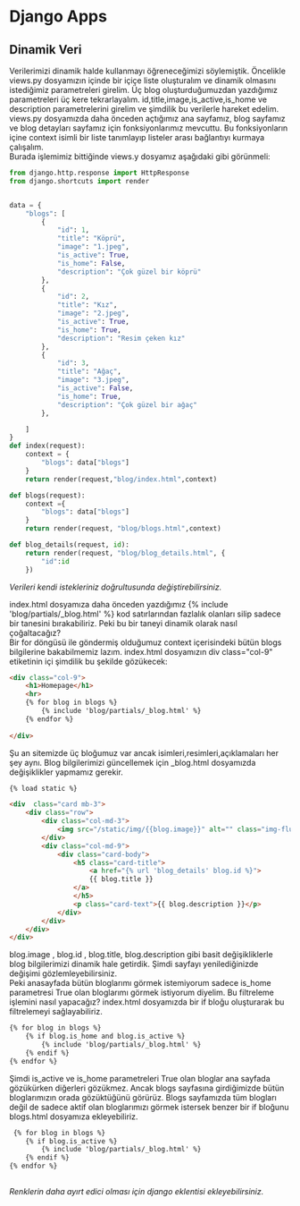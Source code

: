 # Django Apps

## Dinamik Veri
Verilerimizi dinamik halde kullanmayı öğreneceğimizi söylemiştik. Öncelikle views.py dosyamızın içinde bir içiçe liste oluşturalım ve dinamik olmasını istediğimiz parametreleri girelim. Üç blog oluşturduğumuzdan yazdığımız parametreleri üç kere tekrarlayalım. id,title,image,is_active,is_home ve description parametrelerini girelim ve şimdilik bu verilerle hareket edelim. views.py dosyamızda daha önceden açtığımız ana sayfamız, blog sayfamız ve blog detayları sayfamız için fonksiyonlarımız mevcuttu. Bu fonksiyonların içine context isimli bir liste tanımlayıp listeler arası bağlantıyı kurmaya çalışalım.  
Burada işlemimiz bittiğinde views.y dosyamız aşağıdaki gibi görünmeli:
```python
from django.http.response import HttpResponse
from django.shortcuts import render


data = {
    "blogs": [
        {
            "id": 1,
            "title": "Köprü",
            "image": "1.jpeg",
            "is_active": True,
            "is_home": False,
            "description": "Çok güzel bir köprü"
        },
        {
            "id": 2,
            "title": "Kız",
            "image": "2.jpeg",
            "is_active": True,
            "is_home": True,
            "description": "Resim çeken kız"
        },
        {
            "id": 3,
            "title": "Ağaç",
            "image": "3.jpeg",
            "is_active": False,
            "is_home": True,
            "description": "Çok güzel bir ağaç"
        },

    ]
}
def index(request):
    context = {
        "blogs": data["blogs"]
    }
    return render(request,"blog/index.html",context)

def blogs(request):
    context ={
        "blogs": data["blogs"]
    }
    return render(request, "blog/blogs.html",context)

def blog_details(request, id):
    return render(request, "blog/blog_details.html", {
        "id":id
    })
```
*Verileri kendi istekleriniz doğrultusunda değiştirebilirsiniz.*

index.html dosyamıza daha önceden yazdığımız {% include 'blog/partials/_blog.html' %} kod satırlarından fazlalık olanları silip sadece bir tanesini bırakabiliriz. Peki bu bir taneyi dinamik olarak nasıl çoğaltacağız?    
Bir for döngüsü ile göndermiş olduğumuz context içerisindeki bütün blogs bilgilerine bakabilmemiz lazım. 
index.html dosyamızın div class="col-9" etiketinin içi şimdilik bu şekilde gözükecek:
```html
<div class="col-9">
    <h1>Homepage</h1>
    <hr>
    {% for blog in blogs %}
        {% include 'blog/partials/_blog.html' %}
    {% endfor %}
            
</div>
```
Şu an sitemizde üç bloğumuz var ancak isimleri,resimleri,açıklamaları her şey aynı. Blog bilgilerimizi güncellemek için _blog.html dosyamızda değişiklikler yapmamız gerekir.

```html
{% load static %}

<div  class="card mb-3">
    <div class="row">
        <div class="col-md-3">
            <img src="/static/img/{{blog.image}}" alt="" class="img-fluid">
        </div>
        <div class="col-md-9">
            <div class="card-body">
                <h5 class="card-title">
                    <a href="{% url 'blog_details' blog.id %}">
                    {{ blog.title }}
                </a>
                </h5>
                <p class="card-text">{{ blog.description }}</p>
            </div>
        </div>
    </div>
</div>
```

blog.image , blog.id , blog.title, blog.description gibi basit değişikliklerle blog bilgilerimizi dinamik hale getirdik. Şimdi sayfayı yenilediğinizde değişimi gözlemleyebilirsiniz.   
Peki anasayfada bütün bloglarımı görmek istemiyorum sadece is_home parametresi True olan bloglarımı görmek istiyorum diyelim. Bu filtreleme işlemini nasıl yapacağız? index.html dosyamızda bir if bloğu oluşturarak bu filtrelemeyi sağlayabiliriz.
```html
{% for blog in blogs %}
    {% if blog.is_home and blog.is_active %}
        {% include 'blog/partials/_blog.html' %}
    {% endif %}
{% endfor %}
```
Şimdi is_active ve is_home parametreleri True olan bloglar ana sayfada gözükürken diğerleri gözükmez. Ancak blogs sayfasına girdiğimizde bütün bloglarımızın orada gözüktüğünü görürüz.
Blogs sayfamızda tüm blogları değil de sadece aktif olan bloglarımızı görmek istersek benzer bir if bloğunu blogs.html dosyamıza ekleyebiliriz.
```html
 {% for blog in blogs %}
    {% if blog.is_active %}
        {% include 'blog/partials/_blog.html' %}
    {% endif %}
{% endfor %}
            
```




*Renklerin daha ayırt edici olması için django eklentisi ekleyebilirsiniz.*
